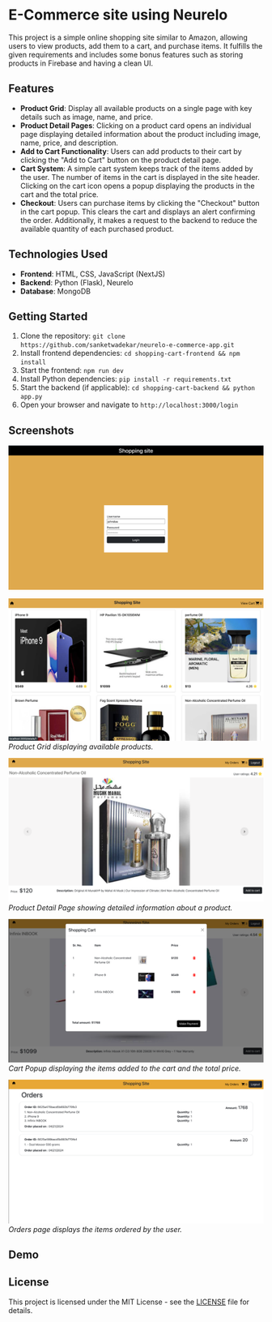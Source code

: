 # E-Commerce site using Neurelo

This project is a simple online shopping site similar to Amazon, allowing users to view products, add them to a cart, and purchase items. It fulfills the given requirements and includes some bonus features such as storing products in Firebase and having a clean UI.

## Features

- **Product Grid**: Display all available products on a single page with key details such as image, name, and price.
- **Product Detail Pages**: Clicking on a product card opens an individual page displaying detailed information about the product including image, name, price, and description.
- **Add to Cart Functionality**: Users can add products to their cart by clicking the "Add to Cart" button on the product detail page.
- **Cart System**: A simple cart system keeps track of the items added by the user. The number of items in the cart is displayed in the site header. Clicking on the cart icon opens a popup displaying the products in the cart and the total price.
- **Checkout**: Users can purchase items by clicking the "Checkout" button in the cart popup. This clears the cart and displays an alert confirming the order. Additionally, it makes a request to the backend to reduce the available quantity of each purchased product.

## Technologies Used

- **Frontend**: HTML, CSS, JavaScript (NextJS)
- **Backend**: Python (Flask), Neurelo
- **Database**: MongoDB

## Getting Started

1. Clone the repository: `git clone https://github.com/sanketwadekar/neurelo-e-commerce-app.git`
2. Install frontend dependencies: `cd shopping-cart-frontend && npm install`
3. Start the frontend: `npm run dev`
4. Install Python dependencies: `pip install -r requirements.txt`
4. Start the backend (if applicable): `cd shopping-cart-backend && python app.py`
5. Open your browser and navigate to `http://localhost:3000/login`

## Screenshots

![Login Page](https://raw.githubusercontent.com/sanketwadekar/neurelo-e-commerce-app/main/assets/login.png)

![Product Grid](https://raw.githubusercontent.com/sanketwadekar/neurelo-e-commerce-app/main/assets/list.png)
*Product Grid displaying available products.*

![Product Detail Page](https://raw.githubusercontent.com/sanketwadekar/neurelo-e-commerce-app/main/assets/details.png)
*Product Detail Page showing detailed information about a product.*

![Cart Popup](https://raw.githubusercontent.com/sanketwadekar/neurelo-e-commerce-app/main/assets/cart.png)
*Cart Popup displaying the items added to the cart and the total price.*

![Orders](https://raw.githubusercontent.com/sanketwadekar/neurelo-e-commerce-app/main/assets/orders.png)
*Orders page displays the items ordered by the user.*

## Demo

## License

This project is licensed under the MIT License - see the [LICENSE](LICENSE) file for details.
